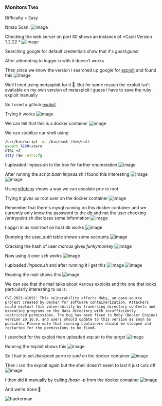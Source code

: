 <h3> Monitors Two </h3>

Difficulty = Easy

Nmap Scan:
![image](https://user-images.githubusercontent.com/127159644/236706924-2c717963-1502-478f-88fa-3c3fc732acc8.png)

Checking the web server on port 80 shows an instance of *Cacti Version 1.2.22 * 
![image](https://user-images.githubusercontent.com/127159644/236707001-64ac9a50-c482-406d-b0f4-206aae36da70.png)

Searching google for default credentials show that it's *guest:guest*

After attempting to loggin in with it doesn't works

Then since we know the version i searched up google for [exploit](https://www.rapid7.com/db/modules/exploit/linux/http/cacti_unauthenticated_cmd_injection/) and found this
![image](https://user-images.githubusercontent.com/127159644/236707146-b716274a-a25a-4adf-a120-65f8f4c63b8a.png)

Well I tried using metasploit for it 👀. But for some reason the exploit isn't available on my own version of metasploit I guess i have to save the ruby exploit manually

So I used a github [exploit](https://github.com/FredBrave/CVE-2022-46169-CACTI-1.2.22)

Trying it works
![image](https://user-images.githubusercontent.com/127159644/236707633-bf884d37-b00b-4c81-ae56-6d53f79619c6.png)

We can tell that this is a docker container
![image](https://user-images.githubusercontent.com/127159644/236707820-bdafe220-4b66-406d-a222-1e8c14048263.png)

We can stabilize our shell using:

```bash
/usr/bin/script -qc /bin/bash /dev/null
export TERM=xterm
CTRL +Z
stty raw -echo;fg
```

I uploaded linpeas.sh to the box for further enumeration
![image](https://user-images.githubusercontent.com/127159644/236707872-ca91d3c8-d9b4-47b7-be45-cc2171a2e209.png)

After runnng the script *bash linpeas.sh* I found this interesting
![image](https://user-images.githubusercontent.com/127159644/236708089-753e8acd-e56f-45b7-98c6-d1c91d9018f0.png)
![image](https://user-images.githubusercontent.com/127159644/236708228-6fea0537-d908-4bfd-b11e-7ef7cbac1aa2.png)

Using [gtfobins](https://gtfobins.github.io/gtfobins/capsh/#suid) shows a way we can escalate priv to root

Trying it gives us root user on the docker container
![image](https://user-images.githubusercontent.com/127159644/236708149-7ec67b1b-2c27-4b5f-ac4c-210044f764ff.png)

Remember that there's mysql running on this docker container and we currently only know the password to the db and not the user checking /entrypoint.sh discloses some information
![image](https://user-images.githubusercontent.com/127159644/236708367-aaf63af1-430a-41c9-8286-8924264b2689.png)

Loggin in as *root:root* on host *db* works
![image](https://user-images.githubusercontent.com/127159644/236708399-8e12cab0-6f27-474e-a2ed-21514457bd90.png)

Dumping the *user_auth* table shows some accounts
![image](https://user-images.githubusercontent.com/127159644/236708430-59b305a8-7cba-4a8a-9cee-a893ecfcfe6a.png)

Cracking the hash of user *marcus* gives *funkymonkey*
![image](https://user-images.githubusercontent.com/127159644/236708632-b208f355-c80f-4a27-8384-6b8f2a52dfd6.png)

Now using it over *ssh* works
![image](https://user-images.githubusercontent.com/127159644/236708569-11dcec17-5cfd-4bcb-b5cf-cdb0e4cb458b.png)

I uploaded *linpeas.sh* and after running it i get this
![image](https://user-images.githubusercontent.com/127159644/236708708-9af6f847-5849-4b6e-a511-889b2b194559.png)
![image](https://user-images.githubusercontent.com/127159644/236708872-b3fa83ac-e8e9-4414-9740-686bba310be3.png)

Reading the mail shows this
![image](https://user-images.githubusercontent.com/127159644/236708895-1f346c69-0529-41d8-a331-d4c0c8fc96d4.png)

We can see that the mail talks about various exploits and the one that looks particularly interesting to us is:

```
CVE-2021-41091: This vulnerability affects Moby, an open-source project created by Docker for software containerization. Attackers could exploit this vulnerability by traversing directory contents and executing programs on the data directory with insufficiently restricted permissions. The bug has been fixed in Moby (Docker Engine) version 20.10.9, and users should update to this version as soon as possible. Please note that running containers should be stopped and restarted for the permissions to be fixed.
```

I searched for the [exploit](https://github.com/UncleJ4ck/CVE-2021-41091) then uploaded *exp.sh* to the target
![image](https://user-images.githubusercontent.com/127159644/236709065-a3dec63c-0879-4e0a-88a7-c26d9ef8618c.png)

Running the exploit shows this
![image](https://user-images.githubusercontent.com/127159644/236709082-b470ae96-45b3-4ade-aff4-eaff3eeb7086.png)

So I had to set */bin/bash* perm to *suid* on the docker container
![image](https://user-images.githubusercontent.com/127159644/236709291-346c93c4-cb0d-4375-8228-a30bb02a7b1c.png)

Then i ran the exploit again but the shell doesn't seem to last it just cuts off
![image](https://user-images.githubusercontent.com/127159644/236709483-50b77b0f-b09d-4a59-a15b-c60b45f523dc.png)

I then did it manually by calling */bash -p* from the docker container
![image](https://user-images.githubusercontent.com/127159644/236709528-9ee589a8-04cf-4c43-858a-15f5b4fdd35a.png)

And we're done 👻

![hackerman](https://user-images.githubusercontent.com/127159644/236709940-c9b72732-379e-4791-a3fd-7d13e75ca470.gif)
